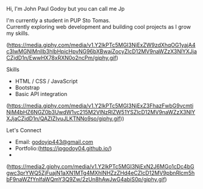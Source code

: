 Hi, I'm John Paul Godoy but you can call me Jp

I'm currently a student in PUP Sto Tomas.  
Currently exploring web development and building cool projects as I grow my skills.

(https://media.giphy.com/media/v1.Y2lkPTc5MGI3NjExZW9zdXhqOG1yajA4c3lwMGNlMnllb3hlbHpicHpvNG96bXBwajZocyZlcD12MV9naWZzX3NlYXJjaCZjdD1n/EwwHX78xRXN0o2ncPm/giphy.gif)

Skills

- HTML / CSS / JavaScript  
- Bootstrap  
- Basic API integration
  
(https://media.giphy.com/media/v1.Y2lkPTc5MGI3NjExZ3FhazFwbG9vcmtiNjM4bHZ6NGZ0b3UwdW1vc215M2VlNzRlZW51YSZlcD12MV9naWZzX3NlYXJjaCZjdD1n/QAZIZIvuJLKTNNo9so/giphy.gif))

Let's Connect

- Email: godoyjp443@gmail.com
- Portfolio:(https://jpgodoy04.github.io/)
- 
(https://media2.giphy.com/media/v1.Y2lkPTc5MGI3NjExN2J6MGo1cDc4bGgwc3prYWQ5ZjFuajN1aXN1MTg4MXhlNHZzZHd4eCZlcD12MV9pbnRlcm5hbF9naWZfYnlfaWQmY3Q9Zw/2zUn8hAwJwG4abiS0p/giphy.gif)

